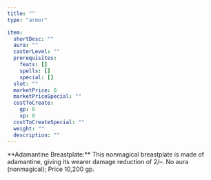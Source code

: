 ```yaml
---
title: ""
type: "armor"

item:
  shortDesc: ""
  aura: ""
  casterLevel: ""
  prerequisites:
    feats: []
    spells: []
    special: []
  slot: ""
  marketPrice: 0
  marketPriceSpecial: ""
  costToCreate:
    gp: 0
    xp: 0
  costToCreateSpecial: ""
  weight: ""
  description: ""
---
```

<p id="adamantine-breastplate">**Adamantine Breastplate:** This nonmagical breastplate is made of adamantine, giving its wearer damage reduction of 2/&ndash;.
No aura (nonmagical); Price 10,200 gp.

